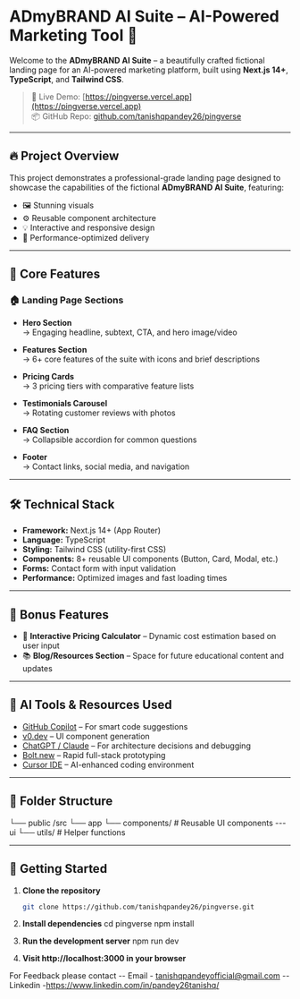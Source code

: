 # ADmyBRAND AI Suite – AI-Powered Marketing Tool 🌟

Welcome to the **ADmyBRAND AI Suite** – a beautifully crafted fictional landing page for an AI-powered marketing platform, built using **Next.js 14+**, **TypeScript**, and **Tailwind CSS**.

> 🚀 Live Demo: [https://pingverse.vercel.app](https://pingverse.vercel.app)  
> 📦 GitHub Repo: [github.com/tanishqpandey26/pingverse](https://github.com/tanishqpandey26/pingverse)

---

## 🔥 Project Overview

This project demonstrates a professional-grade landing page designed to showcase the capabilities of the fictional **ADmyBRAND AI Suite**, featuring:

- 🖼️ Stunning visuals
- ⚙️ Reusable component architecture
- 💡 Interactive and responsive design
- 🚀 Performance-optimized delivery

---

## 🧩 Core Features

### 🏠 Landing Page Sections

- **Hero Section**  
  → Engaging headline, subtext, CTA, and hero image/video

- **Features Section**  
  → 6+ core features of the suite with icons and brief descriptions

- **Pricing Cards**  
  → 3 pricing tiers with comparative feature lists

- **Testimonials Carousel**  
  → Rotating customer reviews with photos

- **FAQ Section**  
  → Collapsible accordion for common questions

- **Footer**  
  → Contact links, social media, and navigation

---

## 🛠 Technical Stack

- **Framework:** Next.js 14+ (App Router)
- **Language:** TypeScript
- **Styling:** Tailwind CSS (utility-first CSS)
- **Components:** 8+ reusable UI components (Button, Card, Modal, etc.)
- **Forms:** Contact form with input validation
- **Performance:** Optimized images and fast loading times

---

## 🎁 Bonus Features

- 🧮 **Interactive Pricing Calculator** – Dynamic cost estimation based on user input
- 📚 **Blog/Resources Section** – Space for future educational content and updates

---

## 🤖 AI Tools & Resources Used

- [GitHub Copilot](https://github.com/features/copilot) – For smart code suggestions
- [v0.dev](https://v0.dev) – UI component generation
- [ChatGPT / Claude](https://chat.openai.com/) – For architecture decisions and debugging
- [Bolt.new](https://bolt.new/) – Rapid full-stack prototyping
- [Cursor IDE](https://www.cursor.so/) – AI-enhanced coding environment

---

## 📂 Folder Structure

└── public
/src
└── app 
└── components/ # Reusable UI components
    --- ui 
└── utils/ # Helper functions



---

## 📌 Getting Started

1. **Clone the repository**
   ```bash
   git clone https://github.com/tanishqpandey26/pingverse.git

2. **Install dependencies**
   cd pingverse
   npm install

3. **Run the development server**
   npm run dev

4. **Visit http://localhost:3000 in your browser**


For Feedback please contact
 -- Email - tanishqpandeyofficial@gmail.com
 -- Linkedin -https://www.linkedin.com/in/pandey26tanishq/